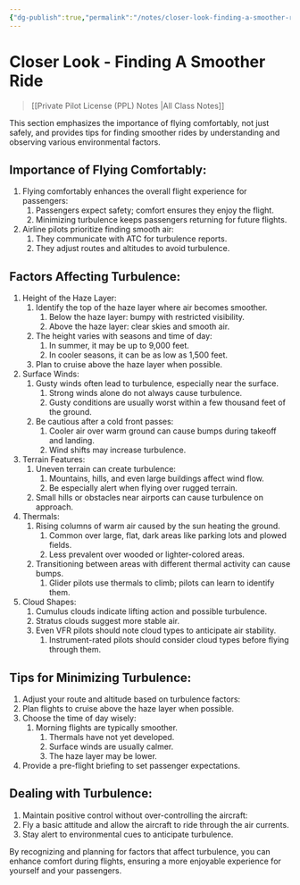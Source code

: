 ```yaml
---
{"dg-publish":true,"permalink":"/notes/closer-look-finding-a-smoother-ride/","title":"Closer Look - Finding A Smoother Ride","tags":["aviation","classnotes"]}
---
```



# Closer Look - Finding A Smoother Ride
> [[Private Pilot License (PPL) Notes \|All Class Notes]]

This section emphasizes the importance of flying comfortably, not just safely, and provides tips for finding smoother rides by understanding and observing various environmental factors.

## Importance of Flying Comfortably:

1. Flying comfortably enhances the overall flight experience for passengers:
    1. Passengers expect safety; comfort ensures they enjoy the flight.
    2. Minimizing turbulence keeps passengers returning for future flights.
2. Airline pilots prioritize finding smooth air:
    1. They communicate with ATC for turbulence reports.
    2. They adjust routes and altitudes to avoid turbulence.

## Factors Affecting Turbulence:

1. Height of the Haze Layer:
    1. Identify the top of the haze layer where air becomes smoother.
        1. Below the haze layer: bumpy with restricted visibility.
        2. Above the haze layer: clear skies and smooth air.
    2. The height varies with seasons and time of day:
        1. In summer, it may be up to 9,000 feet.
        2. In cooler seasons, it can be as low as 1,500 feet.
    3. Plan to cruise above the haze layer when possible.
2. Surface Winds:
    1. Gusty winds often lead to turbulence, especially near the surface.
        1. Strong winds alone do not always cause turbulence.
        2. Gusty conditions are usually worst within a few thousand feet of the ground.
    2. Be cautious after a cold front passes:
        1. Cooler air over warm ground can cause bumps during takeoff and landing.
        2. Wind shifts may increase turbulence.
3. Terrain Features:
    1. Uneven terrain can create turbulence:
        1. Mountains, hills, and even large buildings affect wind flow.
        2. Be especially alert when flying over rugged terrain.
    2. Small hills or obstacles near airports can cause turbulence on approach.
4. Thermals:
    1. Rising columns of warm air caused by the sun heating the ground.
        1. Common over large, flat, dark areas like parking lots and plowed fields.
        2. Less prevalent over wooded or lighter-colored areas.
    2. Transitioning between areas with different thermal activity can cause bumps.
        1. Glider pilots use thermals to climb; pilots can learn to identify them.
5. Cloud Shapes:
    1. Cumulus clouds indicate lifting action and possible turbulence.
    2. Stratus clouds suggest more stable air.
    3. Even VFR pilots should note cloud types to anticipate air stability.
        1. Instrument-rated pilots should consider cloud types before flying through them.

## Tips for Minimizing Turbulence:

1. Adjust your route and altitude based on turbulence factors:
2. Plan flights to cruise above the haze layer when possible.
3. Choose the time of day wisely:
    1. Morning flights are typically smoother.
        1. Thermals have not yet developed.
        2. Surface winds are usually calmer.
        3. The haze layer may be lower.
4. Provide a pre-flight briefing to set passenger expectations.

## Dealing with Turbulence:

1. Maintain positive control without over-controlling the aircraft:
2. Fly a basic attitude and allow the aircraft to ride through the air currents.
3. Stay alert to environmental cues to anticipate turbulence.

By recognizing and planning for factors that affect turbulence, you can enhance comfort during flights, ensuring a more enjoyable experience for yourself and your passengers.